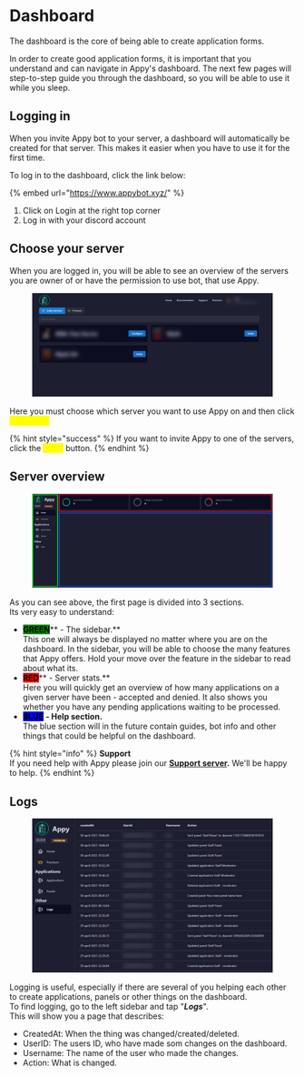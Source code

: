 # Dashboard

The dashboard is the core of being able to create application forms.

In order to create good application forms, it is important that you understand and can navigate in Appy's dashboard. The next few pages will step-to-step guide you through the dashboard, so you will be able to use it while you sleep.

## Logging in

When you invite Appy bot to your server, a dashboard will automatically be created for that server. This makes it easier when you have to use it for the first time.

To log in to the dashboard, click the link below:&#x20;

{% embed url="https://www.appybot.xyz/" %}

1. Click on Login at the right top corner
2. Log in with your discord account

## Choose your server

When you are logged in, you will be able to see an overview of the servers you are owner of or have the permission to use bot, that use Appy.

<figure><img src="../../.gitbook/assets/Dashboard servers.png" alt=""><figcaption></figcaption></figure>

Here you must choose which server you want to use Appy on and then click <mark style="color:yellow;">Configure.</mark>&#x20;

{% hint style="success" %}
If you want to invite Appy to one of the servers, click the <mark style="color:yellow;">Invite</mark> button.&#x20;
{% endhint %}

## Server overview

<figure><img src="../../.gitbook/assets/Dashboard Overview.png" alt=""><figcaption></figcaption></figure>

As you can see above, the first page is divided into 3 sections.\
Its very easy to understand:

* <mark style="background-color:green;">**GREEN**</mark>** - The sidebar.** \
  This one will always be displayed no matter where you are on the dashboard. In the sidebar, you will be able to choose the many features that Appy offers. Hold your move over the feature in the sidebar to read about what its.&#x20;
* <mark style="background-color:red;">**RED**</mark>** - Server stats.**\
  &#x20;Here you will quickly get an overview of how many applications on a given server have been - accepted and denied. It also shows you whether you have any pending applications waiting to be processed.
* <mark style="background-color:blue;">**BLUE**</mark> **- Help section.**\
  The blue section will in the future contain guides, bot info and other things that could be helpful on the dashboard.

{% hint style="info" %}
**Support**\
If you need help with Appy please join our [**Support server**](https://discord.com/invite/bDmc55c6zY)**.** We'll be happy to help.
{% endhint %}



## Logs

<figure><img src="../../.gitbook/assets/Logs.png" alt=""><figcaption></figcaption></figure>

Logging is useful, especially if there are several of you helping each other to create applications, panels or other things on the dashboard.\
To find logging, go to the left sidebar and tap "_**Logs**_". \
This will show you a page that describes:

* CreatedAt: When the thing was changed/created/deleted.&#x20;
* UserID: The users ID, who have made som changes on the dashboard.&#x20;
* Username: The name of the user who made the changes.
* Action: What is changed.&#x20;



